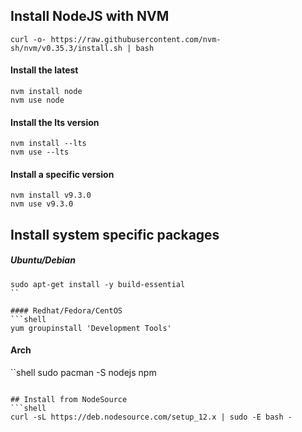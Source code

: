 ## Install NodeJS with NVM  
  
```shell
curl -o- https://raw.githubusercontent.com/nvm-sh/nvm/v0.35.3/install.sh | bash
```
  
#### Install the latest  
```shell
nvm install node
nvm use node
```
  
#### Install the lts version  
```shell
nvm install --lts
nvm use --lts
```
  
#### Install a specific version  
```shell
nvm install v9.3.0
nvm use v9.3.0
```
  
## Install system specific packages  
##### Ubuntu/Debian  
```shell
sudo apt-get install -y build-essential  
``  

#### Redhat/Fedora/CentOS  
```shell
yum groupinstall 'Development Tools'
```

#### Arch  
``shell
sudo pacman -S nodejs npm
```
  
## Install from NodeSource  
```shell
curl -sL https://deb.nodesource.com/setup_12.x | sudo -E bash -
```
